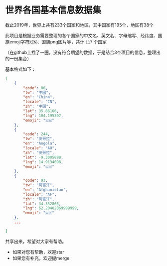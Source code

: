 # 世界各国基本信息数据集
截止2019年，世界上共有233个国家和地区，其中国家有195个，地区有38个

此项目是根据业务需要整理的各个国家的中文名、英文名、字母缩写、经纬度、国旗emoji字符🇨🇳、国旗png图片等，共计 `117` 个国家

（在github上找了一圈，没有符合期望的数据，于是结合3个项目的信息，整理出的一份集合）

基本格式如下：
```json
[
    {
        "code": 86,
        "tw": "中國",
        "en": "China",
        "locale": "CN",
        "zh": "中国",
        "lat": 35.86166,
        "lng": 104.195397,
        "emoji": "🇨🇳"
    },
    {
        "code": 244,
        "tw": "安哥拉",
        "en": "Angola",
        "locale": "AO",
        "zh": "安哥拉",
        "lat": -9.3005898,
        "lng": 14.9134098,
        "emoji": "🇦🇴"
    },
    {
        "code": 93,
        "tw": "阿富汗",
        "en": "Afghanistan",
        "locale": "AF",
        "zh": "阿富汗",
        "lat": 34.352865,
        "lng": 62.20402869999999,
        "emoji": "🇦🇫"
    },
    ...

]
```



共享出来，希望对大家有帮助。

- 如果对您有帮助，欢迎star
- 如果您有补充，欢迎提merge
